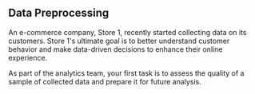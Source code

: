 ## Data Preprocessing 

An e-commerce company, Store 1, recently started collecting data on its customers. Store 1's ultimate goal is to better understand customer 
behavior and make data-driven decisions to enhance their online experience.

As part of the analytics team, your first task is to assess the quality of a sample of collected data and prepare it for future analysis.
